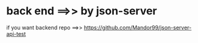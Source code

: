 # back end ==>> by json-server
if you want backend repo ==>> https://github.com/Mandor99/json-server-api-test